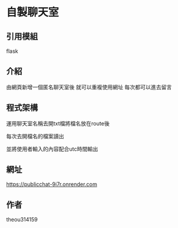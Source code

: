 # 自製聊天室

## 引用模組

flask

## 介紹

由網頁新增一個匿名聊天室後
就可以重複使用網址
每次都可以進去留言

## 程式架構

運用聊天室名稱去開txt檔將檔名放在route後

每次去開檔名的檔案讀出

並將使用者輸入的內容配合utc時間輸出

## 網址

https://publicchat-9i7r.onrender.com

## 作者

theou314159
